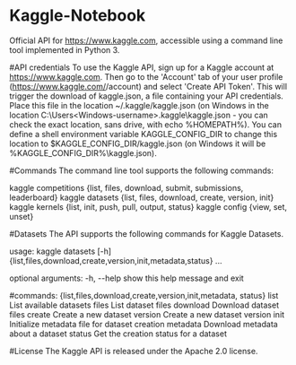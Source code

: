# Kaggle-Notebook


Official API for https://www.kaggle.com, accessible using a command line tool implemented in Python 3.



#API credentials
To use the Kaggle API, sign up for a Kaggle account at https://www.kaggle.com. Then go to the 'Account' tab of your user profile (https://www.kaggle.com/<username>/account) and select 'Create API Token'. This will trigger the download of kaggle.json, a file containing your API credentials. Place this file in the location ~/.kaggle/kaggle.json (on Windows in the location C:\Users\<Windows-username>\.kaggle\kaggle.json - you can check the exact location, sans drive, with echo %HOMEPATH%). You can define a shell environment variable KAGGLE_CONFIG_DIR to change this location to $KAGGLE_CONFIG_DIR/kaggle.json (on Windows it will be %KAGGLE_CONFIG_DIR%\kaggle.json).
  
  
  #Commands
The command line tool supports the following commands:

kaggle competitions {list, files, download, submit, submissions, leaderboard}
kaggle datasets {list, files, download, create, version, init}
kaggle kernels {list, init, push, pull, output, status}
kaggle config {view, set, unset}
  
  
  #Datasets
The API supports the following commands for Kaggle Datasets.

usage: kaggle datasets [-h]
                       {list,files,download,create,version,init,metadata,status} ...

optional arguments:
  -h, --help            show this help message and exit

#commands:
  {list,files,download,create,version,init,metadata, status}
    list                List available datasets
    files               List dataset files
    download            Download dataset files
    create              Create a new dataset
    version             Create a new dataset version
    init                Initialize metadata file for dataset creation
    metadata            Download metadata about a dataset
    status              Get the creation status for a dataset
  
 #License
The Kaggle API is released under the Apache 2.0 license.
